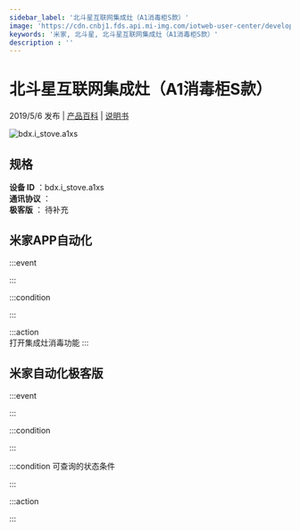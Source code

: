 ```yaml
---
sidebar_label: '北斗星互联网集成灶（A1消毒柜S款）'
image: 'https://cdn.cnbj1.fds.api.mi-img.com/iotweb-user-center/developer_1678870891016IS8mNWfX.png?GalaxyAccessKeyId=AKVGLQWBOVIRQ3XLEW&Expires=9223372036854775807&Signature=nqSYnR/v9e7TSwdjIAVLPV+jH28='
keywords: '米家, 北斗星, 北斗星互联网集成灶（A1消毒柜S款）'
description : ''
---
```

# 北斗星互联网集成灶（A1消毒柜S款）

2019/5/6 发布 | [产品百科](https://home.mi.com/webapp/content/baike/product/index.html?model=bdx.i_stove.a1xs/) | [说明书](https://home.mi.com/views/introduction.html?model=bdx.i_stove.a1xs&region=cn)

![bdx.i_stove.a1xs](https://cdn.cnbj1.fds.api.mi-img.com/iotweb-user-center/developer_1678870891016IS8mNWfX.png?GalaxyAccessKeyId=AKVGLQWBOVIRQ3XLEW&Expires=9223372036854775807&Signature=nqSYnR/v9e7TSwdjIAVLPV+jH28=)

## 规格  
> 
**设备 ID** ：bdx.i_stove.a1xs  
**通讯协议** ：  
**极客版**  ： 待补充 


## 米家APP自动化  

:::event  

:::

:::condition  

:::

:::action   
打开集成灶消毒功能
:::

## 米家自动化极客版  

:::event  

:::

:::condition  

:::

:::condition 可查询的状态条件  

:::

:::action  

:::

        

